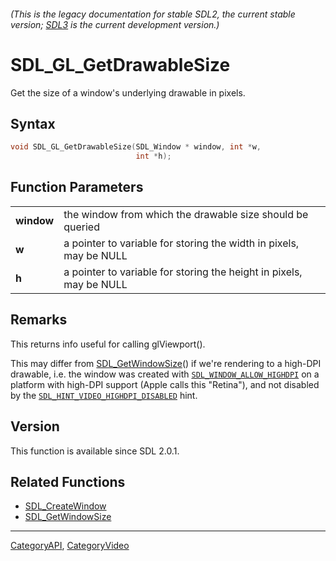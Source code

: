 ###### (This is the legacy documentation for stable SDL2, the current stable version; [SDL3](https://wiki.libsdl.org/SDL3/) is the current development version.)
# SDL_GL_GetDrawableSize

Get the size of a window's underlying drawable in pixels.

## Syntax

```c
void SDL_GL_GetDrawableSize(SDL_Window * window, int *w,
                            int *h);

```

## Function Parameters

|                |                                                                     |
| -------------- | ------------------------------------------------------------------- |
| **window**     | the window from which the drawable size should be queried           |
| **w**          | a pointer to variable for storing the width in pixels, may be NULL  |
| **h**          | a pointer to variable for storing the height in pixels, may be NULL |

## Remarks

This returns info useful for calling glViewport().

This may differ from [SDL_GetWindowSize](SDL_GetWindowSize)() if we're
rendering to a high-DPI drawable, i.e. the window was created with
[`SDL_WINDOW_ALLOW_HIGHDPI`](SDL_WINDOW_ALLOW_HIGHDPI) on a platform with
high-DPI support (Apple calls this "Retina"), and not disabled by the
[`SDL_HINT_VIDEO_HIGHDPI_DISABLED`](SDL_HINT_VIDEO_HIGHDPI_DISABLED) hint.

## Version

This function is available since SDL 2.0.1.

## Related Functions

* [SDL_CreateWindow](SDL_CreateWindow)
* [SDL_GetWindowSize](SDL_GetWindowSize)

----
[CategoryAPI](CategoryAPI), [CategoryVideo](CategoryVideo)


